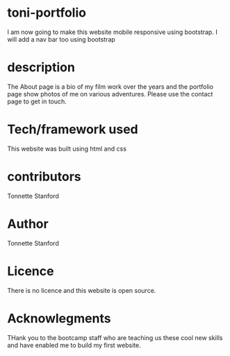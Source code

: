 # toni-portfolio
I am now going to make this website mobile responsive using bootstrap. I will add a nav bar too using bootstrap

# description
The About page is a bio of my film work over the years and the portfolio page show photos of me on various adventures. Please use the contact page to get in touch. 

# Tech/framework used
This website was built using html and css

# contributors
Tonnette Stanford

# Author
Tonnette Stanford

# Licence
There is no licence and this website is open source. 

# Acknowlegments
THank you to the bootcamp staff who are teaching us these cool new skills and have enabled me to build my first website.

